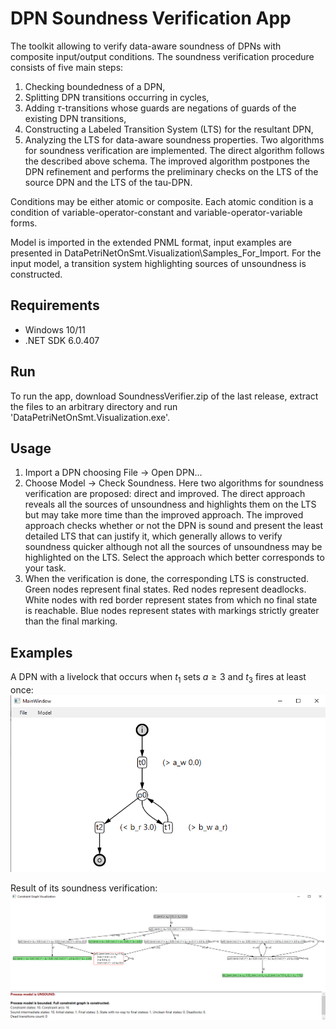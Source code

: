 # DPN Soundness Verification App

The toolkit allowing to verify data-aware soundness of DPNs with composite input/output conditions.
The soundness verification procedure consists of five main steps: 
1. Checking boundedness of a DPN, 
2. Splitting DPN transitions occurring in cycles, 
3. Adding $\tau$-transitions whose guards are negations of guards of the existing DPN transitions, 
4. Constructing a Labeled Transition System (LTS) for the resultant DPN, 
5. Analyzing the LTS for data-aware soundness properties.
Two algorithms for soundness verification are implemented. The direct algorithm follows the described above schema. The improved algorithm postpones the DPN refinement and performs the preliminary checks on the LTS of the source DPN and the LTS of the tau-DPN.

Conditions may be either atomic or composite. Each atomic condition is a condition of variable-operator-constant and variable-operator-variable forms.

Model is imported in the extended PNML format, input examples are presented in DataPetriNetOnSmt.Visualization\Samples_For_Import.
For the input model, a transition system highlighting sources of unsoundness is constructed.

## Requirements

- Windows 10/11
- .NET SDK 6.0.407

## Run

To run the app, download SoundnessVerifier.zip of the last release, extract the files to an arbitrary directory and run 'DataPetriNetOnSmt.Visualization.exe'.

## Usage

1. Import a DPN choosing File -> Open DPN...
2. Choose Model -> Check Soundness. Here two algorithms for soundness verification are proposed: direct and improved. The direct approach reveals all the sources of unsoundness and highlights them on the LTS but may take more time than the improved approach. The improved approach checks whether or not the DPN is sound and present the least detailed LTS that can justify it, which generally allows to verify soundness quicker although not all the sources of unsoundness may be highlighted on the LTS. Select the approach which better corresponds to your task.
3. When the verification is done, the corresponding LTS is constructed. Green nodes represent final states. Red nodes represent deadlocks. White nodes with red border represent states from which no final state is reachable. Blue nodes represent states with markings strictly greater than the final marking.

## Examples

A DPN with a livelock that occurs when $t_1$ sets $a \ge 3$ and $t_3$ fires at least once:
![alt text](https://github.com/SuvorovNM/DPN-Soundness-Verification/blob/master/img/CounterDPN.png?raw=true)

Result of its soundness verification:
![alt text](https://github.com/SuvorovNM/DPN-Soundness-Verification/blob/master/img/CounterResult.png?raw=true)
